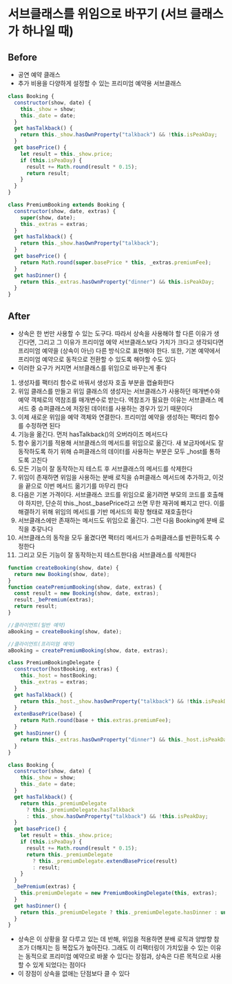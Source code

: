 # 서브클래스를 위임으로 바꾸기 (서브 클래스가 하나일 때)

## Before

- 공연 예약 클래스
- 추가 비용을 다양하게 설정할 수 있는 프리미엄 예약용 서브클래스

```javascript
class Booking {
  constructor(show, date) {
    this._show = show;
    this._date = date;
  }
  get hasTalkback() {
    return this._show.hasOwnProperty("talkback") && !this.isPeakDay;
  }
  get basePrice() {
    let result = this._show.price;
    if (this.isPeaDay) {
      result += Math.round(result * 0.15);
      return result;
    }
  }
}

class PremiumBooking extends Booking {
  constructor(show, date, extras) {
    super(show, date);
    this._extras = extras;
  }
  get hasTalkback() {
    return this._show.hasOwnProperty("talkback");
  }
  get basePrice() {
    return Math.round(super.basePrice * this, _extras.premiumFee);
  }
  get hasDinner() {
    return this._extras.hasOwnProperty("dinner") && this.isPeakDay;
  }
}
```

## After

- 상속은 한 번만 사용할 수 있는 도구다. 따라서 상속을 사용해야 할 다른 이유가 생긴다면, 그리고 그 이유가 프리미엄 예약 서브클래스보다 가치가 크다고 생각되다면 프리미엄 예약을 (상속이 아닌) 다른 방식으로 표현해야 한다. 또한, 기본 예약에서 프리미엄 예약으로 동적으로 전환할 수 있도록 해야할 수도 있다
- 이러한 요구가 커지면 서브클래스를 위임으로 바꾸는게 좋다

1. 생성자를 팩터리 함수로 바꿔서 생성자 호출 부분을 캡슐화한다
2. 위임 클래스를 만들고 위임 클래스의 생성자는 서브클래스가 사용하던 매개변수와 예약 객체로의 역참조를 매개변수로 받는다. 역참조가 필요한 이유는 서브클래스 메서드 중 슈퍼클래스에 저장된 데이터를 사용하는 경우가 있기 때문이다
3. 이제 새로운 위임을 예약 객체와 연결한다. 프리미엄 예약을 생성하는 팩터리 함수를 수정하면 된다
4. 기능을 옮긴다. 먼저 hasTalkback()의 오버라이즈 메서드다
5. 함수 옮기기를 적용해 서브클래스의 메서드를 위임으로 옮긴다. 새 보금자에서도 잘 동작하도록 하기 위해 슈퍼클래스의 데이터를 사용하는 부분은 모두 \_host를 통하도록 고친다
6. 모든 기능이 잘 동작하는지 테스트 후 서브클래스의 메서드를 삭제한다
7. 위임이 존재하면 위임을 사용하는 분배 로직을 슈퍼클래스 메서드에 추가하고, 이것을 끝으로 이번 메서드 옮기기를 마무리 한다
8. 다음은 기본 가격이다. 서브클래스 코드를 위임으로 옮기려면 부모의 코드를 호출해야 하지만, 단순히 this.\_host.\_basePrice라고 쓰면 무한 재귀에 빠지고 만다.
   이를 해결하기 위해 위임의 메서드를 기반 메서드의 확장 형태로 재호출한다
9. 서브클래스에만 존재하는 메서드도 위임으로 옮긴다. 그런 다음 Booking에 분배 로직을 추갛나다
10. 서브클래스의 동작을 모두 옮겼다면 팩터리 메서드가 슈퍼클래스를 반환하도록 수정한다
11. 그리고 모든 기능이 잘 동작하는지 테스트한다음 서브클래스를 삭제한다

```javascript
function createBooking(show, date) {
  return new Booking(show, date);
}
function ceatePremiumBooking(show, date, extras) {
  const result = new Booking(show, date, extras);
  result._bePremium(extras);
  return result;
}

//클라이언트(일반 예약)
aBooking = createBooking(show, date);

//클라이언트(프리미엄 예약)
aBooking = createPremiumBooking(show, date, extras);

class PremiumBookingDelegate {
  constructor(hostBooking, extras) {
    this._host = hostBooking;
    this._extras = extras;
  }
  get hasTalkback() {
    return this._host._show.hasOwnProperty("talkback") && !this.isPeakDay;
  }
  extenBasePrice(base) {
    return Math.round(base + this.extras.premiumFee);
  }
  get hasDinner() {
    return this._extras.hasOwnProperty("dinner") && this._host.isPeakDay;
  }
}

class Booking {
  constructor(show, date) {
    this._show = show;
    this._date = date;
  }
  get hasTalkback() {
    return this._premiumDelegate
      ? this._premiumDelegate.hasTalkback
      : this._show.hasOwnProperty("talkback") && !this.isPeakDay;
  }
  get basePrice() {
    let result = this._show.price;
    if (this.isPeaDay) {
      result += Math.round(result * 0.15);
      return this._premiumDelegate
        ? this._premiumDelegate.extendBasePrice(result)
        : result;
    }
  }
  _bePremium(extras) {
    this.premiumDelegate = new PremiumBookingDelegate(this, extras);
  }
  get hasDinner() {
    return this._premiumDelegate ? this._premiumDelegate.hasDinner : undefined;
  }
}
```

- 상속은 이 상황을 잘 다루고 있는 데 반해, 위임을 적용하면 분배 로직과 양방향 참조가 더해지는 등 복잡도가 높아진다. 그래도 이 리팩터링이 가치있을 수 있는 이유는 동적으로 프리미엄 예약으로 바꿀 수 있다는 장점과, 상속은 다른 목적으로 사용할 수 있게 되었다는 점이다
- 이 장점이 상속을 없애는 단점보다 클 수 있다
